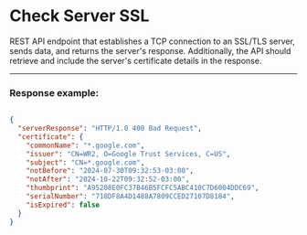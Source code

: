 # Check Server SSL

REST API endpoint that establishes a TCP connection to an SSL/TLS server, sends data, and returns the server's response. Additionally, the API should retrieve and include the server's certificate details in the response.

---

### Response example:

```json

{
  "serverResponse": "HTTP/1.0 400 Bad Request",
  "certificate": {
    "commonName": "*.google.com",
    "issuer": "CN=WR2, O=Google Trust Services, C=US",
    "subject": "CN=*.google.com",
    "notBefore": "2024-07-30T09:32:53-03:00",
    "notAfter": "2024-10-22T09:32:52-03:00",
    "thumbprint": "A95208E0FC37B46B5FCFC5ABC410C7D6004DDC69",
    "serialNumber": "718DF8A4D1488A7809CCED27107D8184",
    "isExpired": false
  }
}

```